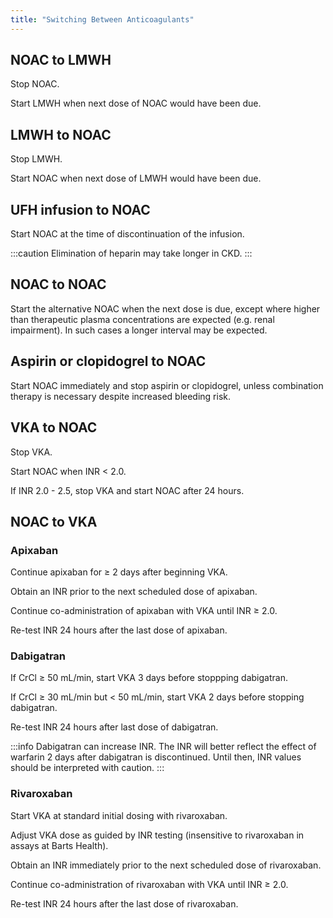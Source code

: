 ```yaml
---
title: "Switching Between Anticoagulants"
---
```


## NOAC to LMWH

Stop NOAC.

Start LMWH when next dose of NOAC would have been due.

## LMWH to NOAC

Stop LMWH. 

Start NOAC when next dose of LMWH would have been due.

## UFH infusion to NOAC

Start NOAC at the time of discontinuation of the infusion. 

:::caution
Elimination of heparin may take longer in CKD.
:::

## NOAC to NOAC

Start the alternative NOAC when the next dose is due, except where higher than therapeutic plasma concentrations are expected (e.g. renal impairment). In such cases a longer interval may be expected.

## Aspirin or clopidogrel to NOAC

Start NOAC immediately and stop aspirin or clopidogrel, unless combination therapy is necessary despite increased bleeding risk.

## VKA to NOAC

Stop VKA.

Start NOAC when INR < 2.0.

If INR 2.0 - 2.5, stop VKA and start NOAC after 24 hours.

## NOAC to VKA

### Apixaban

Continue apixaban for ≥ 2 days after beginning VKA.

Obtain an INR prior to the next scheduled dose of apixaban.

Continue co-administration of apixaban with VKA until INR ≥ 2.0.

Re-test INR 24 hours after the last dose of apixaban.

### Dabigatran

If CrCl ≥ 50 mL/min, start VKA 3 days before stoppping dabigatran.

If CrCl ≥ 30 mL/min but < 50 mL/min, start VKA 2 days before stopping dabigatran.

Re-test INR 24 hours after last dose of dabigatran.

:::info
Dabigatran can increase INR. The INR will better reflect the effect of warfarin 2 days after dabigatran is discontinued. Until then, INR values should be interpreted with caution.
:::

### Rivaroxaban

Start VKA at standard initial dosing with rivaroxaban.

Adjust VKA dose as guided by INR testing (insensitive to rivaroxaban in assays at Barts Health).

Obtain an INR immediately prior to the next scheduled dose of rivaroxaban.

Continue co-administration of rivaroxaban with VKA until INR ≥ 2.0.

Re-test INR 24 hours after the last dose of rivaroxaban.